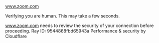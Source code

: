 www.zoom.com

Verifying you are human. This may take a few seconds.

www.zoom.com needs to review the security of your connection before proceeding.
Ray ID: 9544868fbd65943a
Performance & security by Cloudflare
